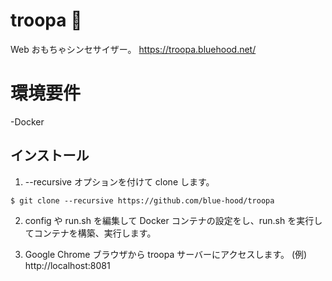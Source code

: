 # troopa 👀
Web おもちゃシンセサイザー。
https://troopa.bluehood.net/

# 環境要件
-Docker

## インストール
1. --recursive オプションを付けて clone します。
```
$ git clone --recursive https://github.com/blue-hood/troopa
```

2. config や run.sh を編集して Docker コンテナの設定をし、run.sh を実行してコンテナを構築、実行します。

3. Google Chrome ブラウザから troopa サーバーにアクセスします。
(例) http://localhost:8081
